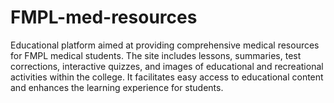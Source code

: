 # FMPL-med-resources
Educational platform aimed at providing comprehensive medical resources for FMPL medical students. The site includes lessons, summaries, test corrections, interactive quizzes, and images of educational and recreational activities within the college. It facilitates easy access to educational content and enhances the learning experience for students.
